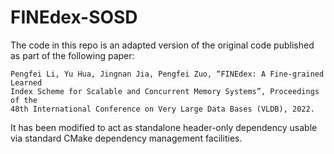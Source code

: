 # FINEdex-SOSD
The code in this repo is an adapted version of the original code published as
part of the following paper:

```
Pengfei Li, Yu Hua, Jingnan Jia, Pengfei Zuo, “FINEdex: A Fine-grained Learned
Index Scheme for Scalable and Concurrent Memory Systems”, Proceedings of the
48th International Conference on Very Large Data Bases (VLDB), 2022.
```

It has been modified to act as standalone header-only dependency usable via
standard CMake dependency management facilities.
